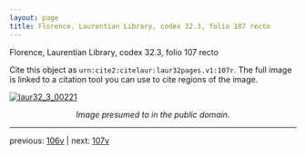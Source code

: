 ```yaml
---
layout: page
title: Florence, Laurentian Library, codex 32.3, folio 107 recto
---
```


Florence, Laurentian Library, codex 32.3, folio 107 recto

Cite this object as `urn:cite2:citelaur:laur32pages.v1:107r`.  The full image is linked to a citation tool you can use to cite regions of the image.

[![laur32_3_00221](http://www.homermultitext.org/iipsrv?IIIF=/project/homer/pyramidal/deepzoom/citelaur/laur32imgs/v1/laur32_3_00221.tif/full/800,/0/default.jpg)](http://www.homermultitext.org/ict2/?urn=urn:cite2:citelaur:laur32imgs.v1:laur32_3_00221) 

<p style="text-align: center; font-style: italic;">Image presumed to in the public domain.</p>

---

previous: [106v](../106v/) | next: [107v](../107v/)